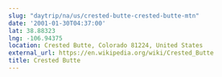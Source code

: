 ```yaml
---
slug: "daytrip/na/us/crested-butte-crested-butte-mtn"
date: '2001-01-30T04:37:00'
lat: 38.88323
lng: -106.94375
location: Crested Butte, Colorado 81224, United States
external_url: https://en.wikipedia.org/wiki/Crested_Butte
title: Crested Butte
---
```



